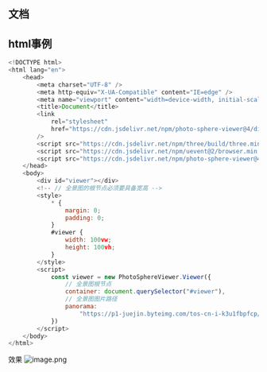 ## 文档


## html事例
```javascript
<!DOCTYPE html>
<html lang="en">
    <head>
        <meta charset="UTF-8" />
        <meta http-equiv="X-UA-Compatible" content="IE=edge" />
        <meta name="viewport" content="width=device-width, initial-scale=1.0" />
        <title>Document</title>
        <link
            rel="stylesheet"
            href="https://cdn.jsdelivr.net/npm/photo-sphere-viewer@4/dist/photo-sphere-viewer.min.css"
        />
        <script src="https://cdn.jsdelivr.net/npm/three/build/three.min.js"></script>
        <script src="https://cdn.jsdelivr.net/npm/uevent@2/browser.min.js"></script>
        <script src="https://cdn.jsdelivr.net/npm/photo-sphere-viewer@4/dist/photo-sphere-viewer.min.js"></script>
    </head>
    <body>
        <div id="viewer"></div>
        <!-- // 全景图的根节点必须要具备宽高 -->
        <style>
            * {
                margin: 0;
                padding: 0;
            }
            #viewer {
                width: 100vw;
                height: 100vh;
            }
        </style>
        <script>
            const viewer = new PhotoSphereViewer.Viewer({
                // 全景图根节点
                container: document.querySelector("#viewer"),
                // 全景图图片路径
                panorama:
                    "https://p1-juejin.byteimg.com/tos-cn-i-k3u1fbpfcp/654f6bf6d507447fb6b8aee79a9756ff~tplv-k3u1fbpfcp-zoom-in-crop-mark:4536:0:0:0.awebp",
            })
        </script>
    </body>
</html>

```
效果
![image.png](https://cdn.nlark.com/yuque/0/2023/png/28823371/1679245992765-e3e3d734-731f-4909-a2e5-b5f61037edfe.png#averageHue=%237c5644&clientId=u8fe46e01-1d7d-4&from=paste&height=708&id=u6d3efa40&originHeight=885&originWidth=1920&originalType=binary&ratio=1.25&rotation=0&showTitle=false&size=2922337&status=done&style=none&taskId=u1ae8610a-ae33-4623-9e80-72a03472a2b&title=&width=1536)
